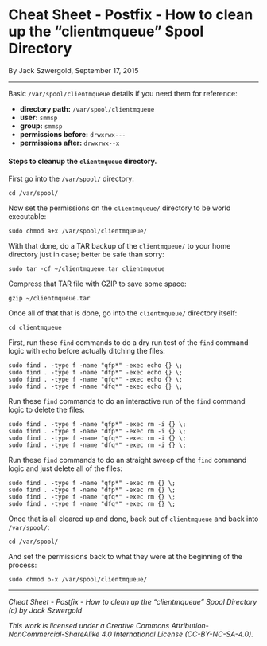 # Cheat Sheet - Postfix - How to clean up the “clientmqueue” Spool Directory

By Jack Szwergold, September 17, 2015

***

Basic `/var/spool/clientmqueue` details if you need them for reference:

- **directory path:** `/var/spool/clientmqueue`
- **user:** `smmsp`
- **group:** `smmsp`
- **permissions before:** `drwxrwx---`
- **permissions after:** `drwxrwx--x`

#### Steps to cleanup the `clientmqueue` directory.

First go into the `/var/spool/` directory:

	cd /var/spool/

Now set the permissions on the `clientmqueue/` directory to be world executable:

    sudo chmod a+x /var/spool/clientmqueue/

With that done, do a TAR backup of the `clientmqueue/` to your home directory just in case; better be safe than sorry:

	sudo tar -cf ~/clientmqueue.tar clientmqueue

Compress that TAR file with GZIP to save some space:

	gzip ~/clientmqueue.tar

Once all of that that is done, go into the `clientmqueue/` directory itself:

    cd clientmqueue

First, run these `find` commands to do a dry run test of the `find` command logic with `echo` before actually ditching the files:

	sudo find . -type f -name "qfp*" -exec echo {} \;
	sudo find . -type f -name "dfp*" -exec echo {} \;
	sudo find . -type f -name "qfq*" -exec echo {} \;
	sudo find . -type f -name "dfq*" -exec echo {} \;

Run these `find` commands to do an interactive run of the `find` command logic to delete the files:

	sudo find . -type f -name "qfp*" -exec rm -i {} \;
	sudo find . -type f -name "dfp*" -exec rm -i {} \;
	sudo find . -type f -name "qfq*" -exec rm -i {} \;
	sudo find . -type f -name "dfq*" -exec rm -i {} \;

Run these `find` commands to do an straight sweep of the `find` command logic and just delete all of the files:

	sudo find . -type f -name "qfp*" -exec rm {} \;
	sudo find . -type f -name "dfp*" -exec rm {} \;
	sudo find . -type f -name "qfq*" -exec rm {} \;
	sudo find . -type f -name "dfq*" -exec rm {} \;

Once that is all cleared up and done, back out of `clientmqueue` and back into `/var/spool/`:

	cd /var/spool/

And set the permissions back to what they were at the beginning of the process:

	sudo chmod o-x /var/spool/clientmqueue/

***

*Cheat Sheet - Postfix - How to clean up the “clientmqueue” Spool Directory (c) by Jack Szwergold*

*This work is licensed under a Creative Commons Attribution-NonCommercial-ShareAlike 4.0 International License (CC-BY-NC-SA-4.0).*